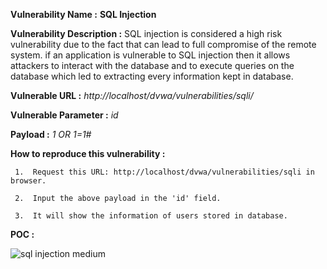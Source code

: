 **Vulnerability Name :** **SQL Injection**

**Vulnerability Description :** SQL injection is considered a high risk vulnerability due to the fact that can lead to full compromise of the remote system. if an application is vulnerable to SQL injection then it allows attackers to interact with the database and to execute queries on the database which led to extracting every information kept in database.

**Vulnerable URL :** *http://localhost/dvwa/vulnerabilities/sqli/*

**Vulnerable Parameter :** *id*

**Payload :** *1 OR 1=1#*

**How to reproduce this vulnerability :**

     1.  Request this URL: http://localhost/dvwa/vulnerabilities/sqli in browser.

     2.  Input the above payload in the 'id' field.

     3.  It will show the information of users stored in database.

**POC :**
    
   ![sql injection medium](https://user-images.githubusercontent.com/36234942/61727869-b2044c00-ad91-11e9-91b1-cef49c7c474a.PNG)
